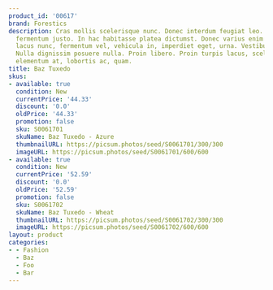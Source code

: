 ```yaml
---
product_id: '00617'
brand: Forestics
description: Cras mollis scelerisque nunc. Donec interdum feugiat leo. Curabitur eleifend
  fermentum justo. In hac habitasse platea dictumst. Donec varius enim nec sem. Sed
  lacus nunc, fermentum vel, vehicula in, imperdiet eget, urna. Vestibulum sed felis.
  Nulla dignissim posuere nulla. Proin libero. Proin turpis lacus, scelerisque vitae,
  elementum at, lobortis ac, quam.
title: Baz Tuxedo
skus:
- available: true
  condition: New
  currentPrice: '44.33'
  discount: '0.0'
  oldPrice: '44.33'
  promotion: false
  sku: S0061701
  skuName: Baz Tuxedo - Azure
  thumbnailURL: https://picsum.photos/seed/S0061701/300/300
  imageURL: https://picsum.photos/seed/S0061701/600/600
- available: true
  condition: New
  currentPrice: '52.59'
  discount: '0.0'
  oldPrice: '52.59'
  promotion: false
  sku: S0061702
  skuName: Baz Tuxedo - Wheat
  thumbnailURL: https://picsum.photos/seed/S0061702/300/300
  imageURL: https://picsum.photos/seed/S0061702/600/600
layout: product
categories:
- - Fashion
  - Baz
  - Foo
  - Bar
---
```

